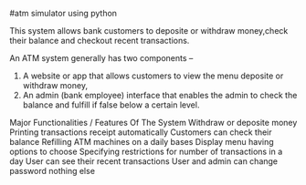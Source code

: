 #atm simulator using python

This system allows bank customers to deposite or withdraw money,check their balance and checkout recent transactions. 

An ATM system generally has two components – 

1. A website or app that allows customers to view the menu deposite or withdraw money, 
2. An admin (bank employee) interface that enables the admin to check the balance and fulfill if false below a certain level.


Major Functionalities / Features Of The System
Withdraw or deposite money 
Printing transactions receipt automatically 
Customers can check their balance
Refilling ATM machines on a daily bases
Display menu having options to choose 
Specifying restrictions for number of transactions in a day
User can see their recent transactions 
User and admin can change password
nothing else
